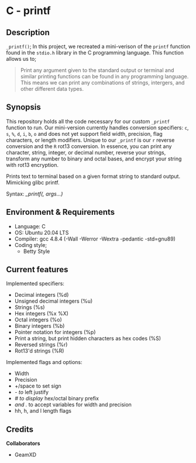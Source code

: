 # C - printf

## Description

`_printf()`; In this project, we recreated a mini-verison of the ```printf``` function found in the ```stdio.h``` library in the C programming language. This function allows us to;
> Print any argument given to the standard output or terminal and similar printing functions can be found in any programming language. 
> This means we can print any combinations of strings, intergers, and other different data types.

## Synopsis
This repository holds all the code necessary for our custom `_printf` function to run. Our mini-version currently handles conversion specifiers: `c`, `s`, `%`, `d`, `i`, `b`, `o` and does not yet support field width, precision, flag characters, or length modifiers. Unique to our `_printf` is our `r` reverse conversion and the `R` rot13 conversion. In essence, you can print any character, string, integer, or decimal number, reverse your strings, transform any number to binary and octal bases, and encrypt your string with rot13 encryption.

Prints text to terminal based on a given format string to standard output. Mimicking glibc printf.

Syntax: *_printf(<format string>, args...)*

## Environment & Requirements
- Language: C
- OS: Ubuntu 20.04 LTS
- Compiler: gcc 4.8.4 (-Wall -Werror -Wextra -pedantic -std=gnu89)
- Coding style;
  - Betty Style

## Current features

Implemented specifiers:

- Decimal integers (%d)
- Unsigned decimal integers (%u)
- Strings (%s)
- Hex integers (%x %X)
- Octal integers (%o)
- Binary integers (%b)
- Pointer notation for integers (%p)
- Print a string, but print hidden characters as hex codes (%S)
- Reversed strings (%r)
- Rot13'd strings (%R)


Implemented flags and options:

- Width
- Precision
- +/space to set sign
- *- to* left justify
- *# to display* hex/octal binary prefix
- *and .* to accept variables for width and precision
- hh, h, and l length flags

## Credits

**Collaborators**
- GeamXD
